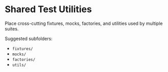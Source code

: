 # Shared Test Utilities

Place cross-cutting fixtures, mocks, factories, and utilities used by multiple suites.

Suggested subfolders:
- `fixtures/`
- `mocks/`
- `factories/`
- `utils/`


